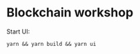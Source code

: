 # Blockchain workshop

Start UI:

```
yarn && yarn build && yarn ui
```

<!-- 0xebe3dD41924ebE03114330672c1D2907ae01979e -->